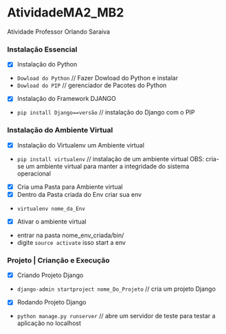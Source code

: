 # AtividadeMA2_MB2

Atividade Professor Orlando Saraiva

### Instalação Essencial

- [x] Instalação do Python
- `Dowload do Python` // Fazer Dowload do Python e instalar
- `Dowload do PIP` // gerenciador de Pacotes do Python

- [x] Instalação do Framework DJANGO
- `pip install Django==versão` // instalação do Django com o PIP

### Instalação do Ambiente Virtual

- [x] Instalação do Virtualenv um Ambiente virtual
- `pip install virtualenv` // instalação de um ambiente virtual
OBS: cria-se um ambiente virtual para manter a integridade do sistema operacional

- [X] Cria uma Pasta para Ambiente virtual
- [X] Dentro da Pasta criada do Env criar sua env
- `virtualenv nome_da_Env`

- [x] Ativar o ambiente virtual 
- entrar na pasta nome_env_criada/bin/
- digite `source activate` isso start a env

### Projeto | Crianção e Execução
- [x] Criando Projeto Django
- `django-admin startproject nome_Do_Projeto` // cria um projeto Django

- [x] Rodando Projeto Django
- `python manage.py runserver` // abre um servidor de teste para testar a aplicação no localhost

